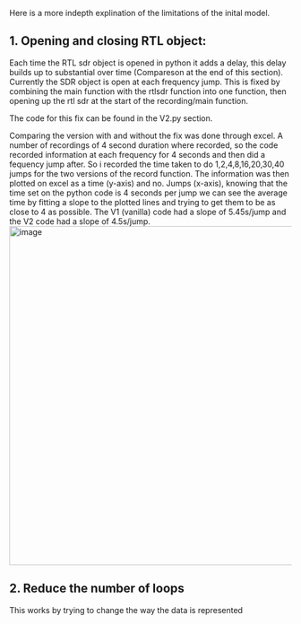 Here is a more indepth explination of the limitations of the inital model.


## 1. Opening and closing RTL object:
Each time the RTL sdr object is opened in python it adds a delay, this delay builds up to substantial over time (Compareson at the end of this section). 
Currently the SDR object is open at each frequency jump. 
This is fixed by combining the main function with the rtlsdr function into one function, then opening up the rtl sdr at the start of the recording/main function.

The code for this fix can be found in the V2.py section.

Comparing the version with and without the fix was done through excel. A number of recordings of 4 second duration where recorded, so the code recorded information at each frequency for 4 seconds and then did a fequency jump after. So i recorded the time taken to do 1,2,4,8,16,20,30,40 jumps for the two versions of the record function. The information was then plotted on excel as a time (y-axis) and no. Jumps (x-axis), knowing that the time set on the python code is 4 seconds per jump we can see the average time by fitting a slope to the plotted lines and trying to get them to be as close to 4 as possible. 
The V1 (vanilla) code had a slope of 5.45s/jump and the V2 code had a slope of 4.5s/jump. 
<img width="1064" height="605" alt="image" src="https://github.com/user-attachments/assets/f13f3b0a-a213-4e16-99b3-16a3f6afbb12" />


## 2. Reduce the number of loops
This works by trying to change the way the data is represented 
